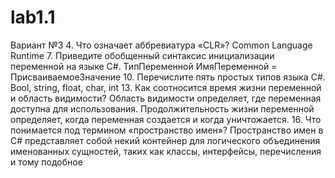# lab1.1
Вариант №3
4. Что означает аббревиатура «CLR»?
Common Language Runtime
7. Приведите обобщенный синтаксис инициализации переменной на языке
C#.
ТипПеременной ИмяПеременной = ПрисваиваемоеЗначение
10. Перечислите пять простых типов языка C#.
Bool, string, float, char, int
13. Как соотносится время жизни переменной и область видимости?
Область видимости определяет, где переменная доступна для использования. Продолжительность жизни переменной определяет, когда переменная создается и когда уничтожается.
16. Что понимается под термином «пространство имен»?
Пространство имен в C# представляет собой некий контейнер для логического объединения именованных сущностей, таких как классы, интерфейсы, перечисления и тому подобное
